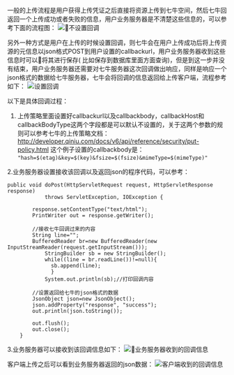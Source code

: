 一般的上传流程是用户获得上传凭证之后直接将资源上传到七牛空间，然后七牛回返回一个上传成功或者失败的信息，用户业务服务器是不清楚这些信息的，可以参考下面的流程图：
![不设置回调](http://7xkn2v.dl1.z0.glb.clouddn.com/QQ20151019-0@2x.png)

另外一种方式是用户在上传的时候设置回调，则七牛会在用户上传成功后将上传资源的元信息以json格式POST到用户设置的callbackurl，用户业务服务器收到这些信息时可以将其进行保存(
比如保存到数据库里面方面查询)，但是到这一步并没有结束，用户业务服务器还需要对七牛服务器这次回调做出响应，同样是响应一个json格式的数据给七牛服务器，七牛会将回调的信息返回给上传客户端，流程参考如下：
![设置回调](http://7xkn2v.dl1.z0.glb.clouddn.com/QQ20151019-1@2x.png)

以下是具体回调过程：

1. 上传策略里面设置好callbackurl以及callbackbody，callbackHost和callbackBodyType这两个字段都是可以默认不设置的，关于这两个参数的规则可以参考七牛的上传策略文档：
   http://developer.qiniu.com/docs/v6/api/reference/security/put-policy.html
   这个例子设置的callbackbody是：
   `"hash=$(etag)&key=$(key)&fsize=$(fsize)&mimeType=$(mimeType)"`

2.业务服务器设置接收该回调以及返回json的程序代码，可以参考：

```
public void doPost(HttpServletRequest request, HttpServletResponse response)
			throws ServletException, IOException {

		response.setContentType("text/html");
		PrintWriter out = response.getWriter();
		
		//接收七牛回调过来的内容
        String line="";
        BufferedReader br=new BufferedReader(new InputStreamReader(request.getInputStream())); 
            StringBuilder sb = new StringBuilder();
            while((line = br.readLine())!=null){
              sb.append(line);
              }        
            System.out.println(sb);//打印回调内容
                
        //设置返回给七牛的json格式的数据
        JsonObject json=new JsonObject();
        json.addProperty("response", "success");     
        out.println(json.toString());
         		
		out.flush();
		out.close();
	}
```

3.业务服务器可以接收到该回调信息如下：
![业务服务器收到的回调信息](http://7xkn2v.dl1.z0.glb.clouddn.com/QQ20151019-5@2x.png)

客户端上传之后可以看到业务服务器返回的json数据：
![客户端收到的回调信息](http://7xkn2v.dl1.z0.glb.clouddn.com/QQ20151019-4@2x.png)

